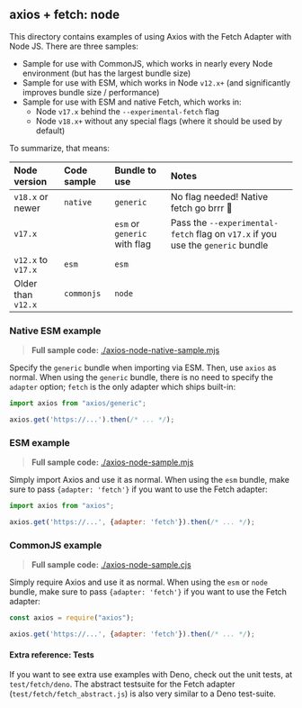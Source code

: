 
## axios + fetch: node

This directory contains examples of using Axios with the Fetch Adapter with Node JS. There are three samples:

- Sample for use with CommonJS, which works in nearly every Node environment (but has the largest bundle size)
- Sample for use with ESM, which works in Node `v12.x+` (and significantly improves bundle size / performance)
- Sample for use with ESM and native Fetch, which works in:
  - Node `v17.x` behind the `--experimental-fetch` flag
  - Node `v18.x+` without any special flags (where it should be used by default)

To summarize, that means:

| Node version       | Code sample | Bundle to use                | Notes                                                                           |
|:-------------------|:------------|:-----------------------------|:--------------------------------------------------------------------------------|
| `v18.x` or newer   | `native`    | `generic`                    | No flag needed! Native fetch go brrr 🚀                                         |
| `v17.x`            |             | `esm` or `generic` with flag | Pass the `--experimental-fetch` flag on `v17.x` if you use the `generic` bundle |
| `v12.x` to `v17.x` | `esm`       | `esm`                        |                                                                                 |
| Older than `v12.x` | `commonjs`  | `node`                       |                                                                                 |


### Native ESM example

> **Full sample code:** [./axios-node-native-sample.mjs](./axios-node-native-sample.mjs)

Specify the `generic` bundle when importing via ESM. Then, use `axios` as normal. When using the `generic` bundle, there
is no need to specify the `adapter` option; `fetch` is the only adapter which ships built-in:

```js
import axios from "axios/generic";

axios.get('https://...').then(/* ... */);
```


### ESM example

> **Full sample code:** [./axios-node-sample.mjs](./axios-node-sample.mjs)

Simply import Axios and use it as normal. When using the `esm` bundle, make sure to pass `{adapter: 'fetch'}` if you
want to use the Fetch adapter:

```js
import axios from "axios";

axios.get('https://...', {adapter: 'fetch'}).then(/* ... */);
```


### CommonJS example

> **Full sample code:** [./axios-node-sample.cjs](./axios-node-sample.cjs)

Simply require Axios and use it as normal. When using the `esm` or `node` bundle, make sure to pass `{adapter: 'fetch'}`
if you want to use the Fetch adapter:

```js
const axios = require("axios");

axios.get('https://...', {adapter: 'fetch'}).then(/* ... */);
```

#### Extra reference: Tests

If you want to see extra use examples with Deno, check out the unit tests, at `test/fetch/deno`. The abstract testsuite
for the Fetch adapter (`test/fetch/fetch_abstract.js`) is also very similar to a Deno test-suite.
